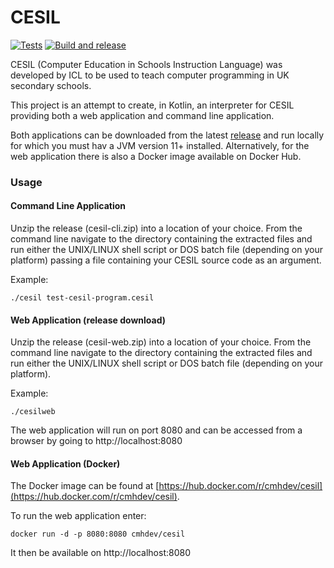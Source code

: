 # CESIL

[![Tests](https://github.com/cmh-dev/cesil/actions/workflows/tests.yml/badge.svg)](https://github.com/cmh-dev/cesil/actions/workflows/tests.yml)
[![Build and release](https://github.com/cmh-dev/cesil/actions/workflows/build-and-release.yml/badge.svg)](https://github.com/cmh-dev/cesil/actions/workflows/build-and-release.yml)

CESIL (Computer Education in Schools Instruction Language) was developed by ICL to be used to teach computer programming in UK secondary schools.

This project is an attempt to create, in Kotlin, an interpreter for CESIL providing both a web application and command line application.

Both applications can be downloaded from the latest [release](https://github.com/cmh-dev/cesil/releases) and run locally for which you must hav a JVM version 11+ installed.  Alternatively, for the web application there is also a Docker image available on Docker Hub.

### Usage

#### Command Line Application

Unzip the release (cesil-cli.zip) into a location of your choice. From the command line navigate to the directory containing the extracted files and run either the UNIX/LINUX shell script or DOS batch file (depending on your platform) passing a file containing your CESIL source code as an argument.

Example:

`./cesil test-cesil-program.cesil`

#### Web Application (release download)

Unzip the release (cesil-web.zip) into a location of your choice. From the command line navigate to the directory containing the extracted files and run either the UNIX/LINUX shell script or DOS batch file (depending on your platform).

Example:

`./cesilweb`

The web application will run on port 8080 and can be accessed from a browser by going to http://localhost:8080

#### Web Application (Docker)

The Docker image can be found at [https://hub.docker.com/r/cmhdev/cesil](https://hub.docker.com/r/cmhdev/cesil).

To run the web application enter:

`docker run -d -p 8080:8080 cmhdev/cesil`

It then be available on http://localhost:8080
